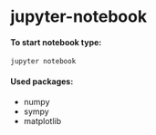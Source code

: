 # jupyter-notebook

#### To start notebook type:
 ```jupyter notebook```

#### Used packages:
- numpy
- sympy
- matplotlib
